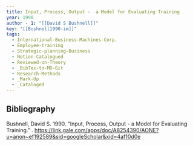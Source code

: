 ```yaml
---
title: Input, Process, Output -  a Model for Evaluating Training
year: 1990
author - 1: "[[David S Bushnell]]"
key: "[[Bushnell1990-im]]"
tags:
  - International-Business-Machines-Corp.
  - Employee-training
  - Strategic-planning-Business
  - Notion-Catalogued
  - Reviewed-on-Theory
  - _BibTex-to-MD-Git
  - Research-Methods
  - _Mark-Up
  - _Cataloged
---
```


## Bibliography
Bushnell, David S. 1990. “Input, Process, Output -  a Model for Evaluating Training.” . https://link.gale.com/apps/doc/A8254390/AONE?u=anon~ef192589&sid=googleScholar&xid=4af10d0e